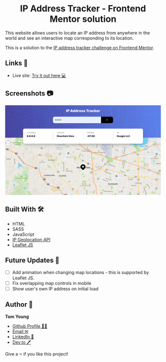 <h1 align="center">IP Address Tracker - Frontend Mentor solution</h1>

This website allows users to locate an IP address from anywhere in the world and see an interactive map corresponding to its location.

This is a solution to the [IP address tracker challenge on Frontend Mentor](https://www.frontendmentor.io/challenges/ip-address-tracker-I8-0yYAH0).

## Links 🌟

- Live site: [Try it out here 💻](https://thethomasy.github.io/IP-Address-Tracker/ 'Live View')

## Screenshots 📷

<p float="left">
  <img src="./screenshots/screenshot-desktop.png">
<!--   <img src="./screenshots/screenshot-mobile.png" width="300px"> -->
</p>

## Built With 🛠

- HTML
- SASS
- JavaScript
- [IP Geolocation API](https://geo.ipify.org/)
- [Leaflet JS](https://leafletjs.com/)

## Future Updates 🎁

- [ ] Add animation when changing map locations - this is supported by Leaflet JS.
- [ ] Fix overlapping map controls in mobile
- [ ] Show user's own IP address on initial load

## Author 🧑

**Tom Young**

- [Github Profile 👨‍💻](https://github.com/TheThomasY)
- [Email ✉](mailto:tomyoungdev@gmail.com?subject=Hi 'Hi!')
- [LinkedIn 💼](https://www.linkedin.com/in/tom-young5555/)
- [Dev.to 🖊](https://dev.to/thetomy)

Give a ⭐️ if you like this project!
